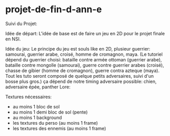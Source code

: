 # projet-de-fin-d-ann-e

Suivi du Projet:

Idée de départ: L'idée de base est de faire un jeu en 2D pour le projet finale en NSI.

Idée du jeu: Le principe du jeu est souls like en 2D, plusieur guerrier: samourai, guerrier arabe, croisé, homme de cromagnon, maya. (Le tutoriel dépend du guerrier choisi: bataille contre armée ottoman (guerrier arabe), bataille contre mongolle (samourai), guerre contre guerrier arabes (croisé), chasse de gibier (homme de cromagnon), guerre contra azteque (maya). Tout les tuto seront composé de quelque petits adversaires, suivi d'un bosse plus gros.) ça dépend de notre timing
adversaire possible: 
chien, adversaire épée, panther
Lore: 

Textures nécessaires:
- au moins 1 bloc de sol
- au moins 1 demi bloc de sol (pente)
- au moins 1 background
- les textures du perso (au moins 1 frame)
- les textures des ennemis (au moins 1 frame)
